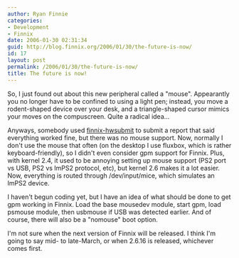 ```yaml
---
author: Ryan Finnie
categories:
- Development
- Finnix
date: 2006-01-30 02:31:34
guid: http://blog.finnix.org/2006/01/30/the-future-is-now/
id: 17
layout: post
permalink: /2006/01/30/the-future-is-now/
title: The future is now!
---
```

So, I just found out about this new peripheral called a "mouse". Appearantly you no longer have to be confined to using a light pen; instead, you move a rodent-shaped device over your desk, and a triangle-shaped cursor mimics your moves on the compuscreen. Quite a radical idea...

Anyways, somebody used [finnix-hwsubmit](http://www.finnix.org/Help#finnix-hwsubmit) to submit a report that said everything worked fine, but there was no mouse support. Now, normally I don't use the mouse that often (on the desktop I use fluxbox, which is rather keyboard-friendly), so I didn't even consider gpm support for Finnix. Plus, with kernel 2.4, it used to be annoying setting up mouse support (PS2 port vs USB, PS2 vs ImPS2 protocol, etc), but kernel 2.6 makes it a lot easier. Now, everything is routed through /dev/input/mice, which simulates an ImPS2 device.

I haven't begun coding yet, but I have an idea of what should be done to get gpm working in Finnix. Load the base mousedev module, start gpm, load psmouse module, then usbmouse if USB was detected earlier. And of course, there will also be a "nomouse" boot option.

I'm not sure when the next version of Finnix will be released. I think I'm going to say mid- to late-March, or when 2.6.16 is released, whichever comes first.
